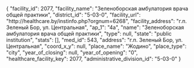 {
    "facility_id": 2077,
    "facility_name": "Зеленоборская амбулатория врача общей практики",
    "district_id": "5-03-0",
    "facility_url": "http:\/\/healthcare.by\/instinfo.php?orgnum=6268",
    "facility_address": "г.п. Зеленый Бор, ул. Центральная",
    "ap_1": "4а",
    "name": "Зеленоборская амбулатория врача общей практики",
    "type": null,
    "state": "public institution",
    "stats": [],
    "med_id": 543,
    "address": "г.п. Зеленый Бор, ул. Центральная",
    "coord_x_y": null,
    "place_name": "Жодино",
    "place_type": "city",
    "year_of_closing": null,
    "year_of_opening": "0",
    "healthcare_facility_key": 2077,
    "administrative_division_id": "5-03-0"
}